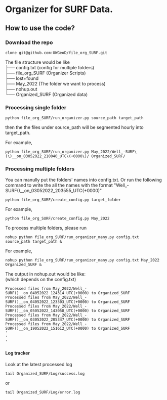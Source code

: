 # Organizer for SURF Data.

## How to use the code?

### Download the repo
```
clone git@github.com:UWGeoD/file_org_SURF.git
```

The file structure would be like    
├── config.txt (config for multiple folders)    
├── file_org_SURF (Organizer Scripts)    
├── lost+found    
├── May_2022 (The folder we want to process)    
├── nohup.out     
└── Organized_SURF (Organized data)    

### Processing single folder
```
python file_org_SURF/run_organizer.py source_path target_path
```
then the the files under source_path will be segmented hourly into target_path.

For example,
```
python file_org_SURF/run_organizer.py May_2022/Well_-SURF\(\)__on_03052022_210040_UTC\(+0000\)/ Organized_SURF/
```

### Processing multiple folders

You can manully put the folders' names into config.txt. 
Or run the following command to write the all the names with the format "Well_-SURF()__on_03052022_203555_UTC(+0000)"
```
python file_org_SURF/create_config.py target_folder
```
For example,
```
python file_org_SURF/create_config.py May_2022
```

To process multiple folders, please run
```
nohup python file_org_SURF/run_organizer_many.py config.txt source_path target_path &
```
For example,
```
nohup python file_org_SURF/run_organizer_many.py config.txt May_2022 Organized_SURF &
```

The output in nohup.out would be like:  
(which depends on the config.txt)
```
Processed files from May_2022/Well_-SURF()__on_04052022_124314_UTC(+0000) to Organized_SURF
Processed files from May_2022/Well_-SURF()__on_04052022_123303_UTC(+0000) to Organized_SURF
Processed files from May_2022/Well_-SURF()__on_05052022_143058_UTC(+0000) to Organized_SURF
Processed files from May_2022/Well_-SURF()__on_03052022_205347_UTC(+0000) to Organized_SURF
Processed files from May_2022/Well_-SURF()__on_19052022_151612_UTC(+0000) to Organized_SURF
'
'
'
```
#### Log tracker
Look at the latest processed log 
```
tail Organized_SURF/Log/success.log
```
or 
```
tail Organized_SURF/Log/error.log
```

